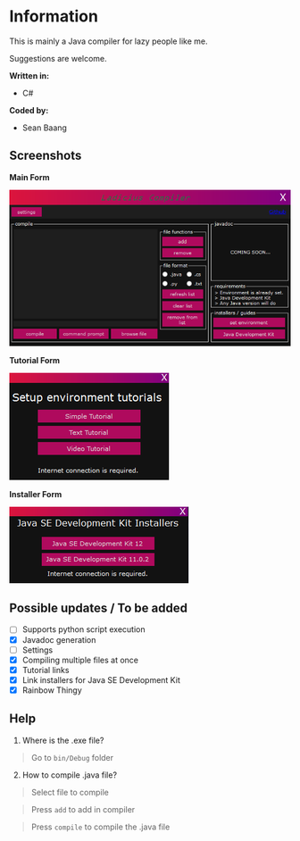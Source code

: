 # Information
This is mainly a Java compiler for lazy people like me.

Suggestions are welcome.

<b>Written in:</b>
- C#

<b>Coded by:</b>
- Sean Baang

## Screenshots
<b>Main Form</b>

<img src="screenshots/main.PNG"> 

<b>Tutorial Form</b>

<img src="screenshots/tuts.PNG"> 

<b>Installer Form</b>

<img src="screenshots/installers.PNG"> 

## Possible updates / To be added
- [ ] Supports python script execution
- [x] Javadoc generation
- [ ] Settings
- [x] Compiling multiple files at once
- [x] Tutorial links
- [x] Link installers for Java SE Development Kit
- [x] Rainbow Thingy

## Help

1. Where is the .exe file?
> Go to `bin/Debug` folder
2. How to compile .java file?
> Select file to compile

> Press `add` to add in compiler

> Press `compile` to compile the .java file
